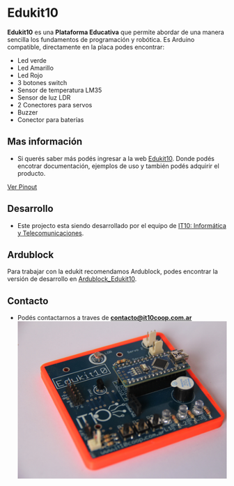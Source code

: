 # Edukit10

**Edukit10** es una **Plataforma Educativa** que permite abordar de una manera sencilla los fundamentos de programación y robótica. 
Es Arduino compatible, directamente en la placa podes encontrar:
* Led verde
* Led Amarillo
* Led Rojo
* 3 botones switch
* Sensor de temperatura LM35
* Sensor de luz LDR
* 2 Conectores para servos
* Buzzer
* Conector para baterías

## Mas información
- Si querés saber más podés ingresar a la web [Edukit10](https://edukit.it10coop.com.ar/).
Donde podés encotrar documentación, ejemplos de uso y también podés adquirir el producto.     

[Ver Pinout](./Diagrama/PinoutEdukitMulticon.md)
## Desarrollo
- Este projecto esta siendo desarrollado por el equipo de [IT10: Informática y Telecomunicaciones](https://it10coop.com.ar/).

## Ardublock
Para trabajar con la edukit recomendamos Ardublock, podes encontrar la versión de desarrollo en 
[Ardublock_Edukit10](https://github.com/it10/Ardublock_Edukit).

## Contacto
- Podés contactarnos a traves de **contacto@it10coop.com.ar**
![Edukit10](/Imagenes/IMG_6147.JPG?raw=true "Edukit10")

